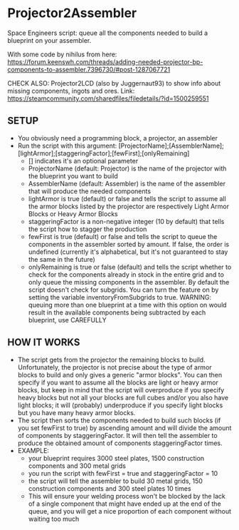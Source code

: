 # Projector2Assembler
Space Engineers script: queue all the components needed to build a blueprint on your assembler.

With some code by nihilus from here:
https://forum.keenswh.com/threads/adding-needed-projector-bp-components-to-assembler.7396730/#post-1287067721

CHECK ALSO: Projector2LCD (also by Juggernaut93) to show info about missing components, ingots and ores.
Link: https://steamcommunity.com/sharedfiles/filedetails/?id=1500259551

## SETUP
   - You obviously need a programming block, a projector, an assembler
   - Run the script with this argument: [ProjectorName];[AssemblerName];[lightArmor];[staggeringFactor];[fewFirst];[onlyRemaining]
       - [] indicates it's an optional parameter
       - ProjectorName (default: Projector) is the name of the projector with the blueprint you want to build
       - AssemblerName (default: Assembler) is the name of the assembler that will produce the needed components
       - lightArmor is true (default) or false and tells the script to assume all the armor blocks listed by
           the projector are respectively Light Armor Blocks or Heavy Armor Blocks
       - staggeringFactor is a non-negative integer (10 by default) that tells the script how to stagger the
           production
       - fewFirst is true (default) or false and tells the script to queue the components in the assembler
           sorted by amount. If false, the order is undefined (currently it's alphabetical, but it's not
           guaranteed to stay the same in the future)
       - onlyRemaining is true or false (default) and tells the script whether to check for the components
           already in stock in the entire grid and to only queue the missing components in the assembler.
           By default the script doesn't check for subgrids. You can turn the feature on by setting the variable
           inventoryFromSubgrids to true. WARNING: queuing more than one blueprint at a time with this option
           on would result in the available components being subtracted by each blueprint, use CAREFULLY

## HOW IT WORKS
   - The script gets from the projector the remaining blocks to build. Unfortunately, the projector is not
       precise about the type of armor blocks to build and only gives a generic "armor blocks". You can then
       specify if you want to assume all the blocks are light or heavy armor blocks, but keep in mind that
       the script will overproduce if you specify heavy blocks but not all your blocks are full cubes and/or
       you also have light blocks; it will (probably) underproduce if you specify light blocks but you have
       many heavy armor blocks.
   - The script then sorts the components needed to build such blocks (if you set fewFirst to true) by
       ascending amount and will divide the amount of components by staggeringFactor. It will then tell the
       assembler to produce the obtained amount of components staggeringFactor times.
   - EXAMPLE:
       - your blueprint requires 3000 steel plates, 1500 construction components and 300 metal grids
       - you run the script with fewFirst = true and staggeringFactor = 10
       - the script will tell the assembler to build 30 metal grids, 150 construction components and
         300 steel plates 10 times
       - This will ensure your welding process won't be blocked by the lack of a single component
         that might have ended up at the end of the queue, and you will get a nice proportion of each
         component without waiting too much
